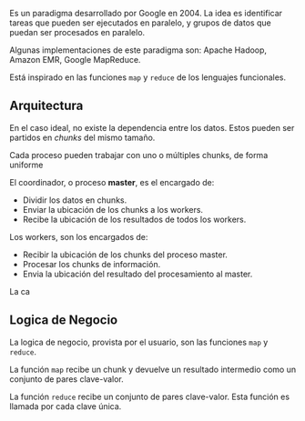 Es un paradigma desarrollado por Google en 2004. La idea es identificar tareas que pueden ser ejecutados en paralelo, y grupos de datos que puedan ser procesados en paralelo.

Algunas implementaciones de este paradigma son: Apache Hadoop, Amazon EMR, Google MapReduce.

Está inspirado en las funciones `map` y `reduce` de los lenguajes funcionales.

## Arquitectura

En el caso ideal, no existe la dependencia entre los datos. Estos pueden ser partidos en *chunks* del mismo tamaño.

Cada proceso pueden trabajar con uno o múltiples chunks, de forma uniforme

El coordinador, o proceso **master**, es el encargado de:

- Dividir los datos en chunks.
- Enviar la ubicación de los chunks a los workers.
- Recibe la ubicación de los resultados de todos los workers.

Los workers, son los encargados de:

- Recibir la ubicación de los chunks del proceso master.
- Procesar los chunks de información.
- Envia la ubicación del resultado del procesamiento al master.

La ca

## Logica de Negocio

La logica de negocio, provista por el usuario, son las funciones `map` y `reduce`.

La función `map` recibe un chunk y devuelve un resultado intermedio como un conjunto de pares clave-valor.

La función `reduce` recibe un conjunto de pares clave-valor. Esta función es llamada por cada clave única. 
